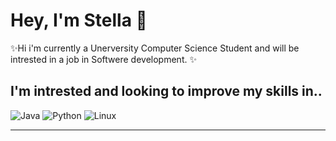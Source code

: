 # Hey, I'm Stella :wave:
✨Hi i'm currently a Unerversity Computer Science Student and will be intrested in a job in Softwere development. ✨


## I'm intrested and looking to improve my skills in..
![Java](https://img.shields.io/badge/-Java-FF0000?logo=java&logoColor=white&style=flat-square)
![Python](https://img.shields.io/badge/-Python-3776AB?logo=python&logoColor=white&style=flat-square)
![Linux](https://img.shields.io/badge/-Linux-FCC624?logo=linux&logoColor=black&style=flat-square)

---
<!--## Social Media-->
